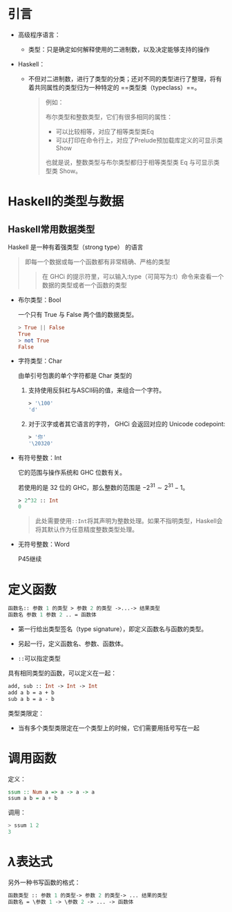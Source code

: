 # 引言

- 高级程序语言：
  - 类型：只是确定如何解释使用的二进制数，以及决定能够支持的操作



- Haskell：

  - 不但对二进制数，进行了类型的分类；还对不同的类型进行了整理，将有着共同属性的类型归为一种特定的 ==类型类（typeclass）==。

    > 例如：
    >
    > 布尔类型和整数类型，它们有很多相同的属性：
    >
    > - 可以比较相等，对应了相等类型类Eq
    > - 可以打印在命令行上，对应了Prelude预加载库定义的可显示类Show
    >
    > 也就是说，整数类型与布尔类型都归于相等类型类 Eq 与可显示类型类 Show。  



# Haskell的类型与数据

## Haskell常用数据类型

Haskell 是一种有着强类型（strong type） 的语言

>即每一个数据或每一个函数都有非常精确、严格的类型  
>
>>在 GHCi 的提示符里，可以输入:type（可简写为:t）命令来查看一个数据的类型或者一个函数的类型  





- 布尔类型：Bool
  
  一个只有 True 与 False 两个值的数据类型。
  
  ```haskell
  > True || False
  True
  > not True
  False
  ```
  
- 字符类型：Char

  由单引号包裹的单个字符都是 Char 类型的

  1. 支持使用反斜杠与ASCII码的值，来组合一个字符。

     ```haxe
     > '\100'
     'd'
     ```

  2. 对于汉字或者其它语言的字符， GHCi 会返回对应的 Unicode codepoint:

     ```haxe
     > '你'
     '\20320'
     ```

- 有符号整数：Int

  它的范围与操作系统和 GHC 位数有关。

  若使用的是 32 位的 GHC，那么整数的范围是 $-2^{31} ∼ 2^{31} - 1$。  

  ```haxe
  > 2^32 :: Int
  0
  ```

  >此处需要使用`::Int`将其声明为整数处理。如果不指明类型，Haskell会将其默认作为任意精度整数类型处理。

- 无符号整数：Word

  P45继续



# 定义函数

```haxe
函数名:: 参数 1 的类型 > 参数 2 的类型 ->...-> 结果类型
函数名 参数 1 参数 2 .. = 函数体
```

- 第一行给出类型签名（type signature），即定义函数名与函数的类型。
- 另起一行，定义函数名、参数、函数体。

- `::`可以指定类型 



具有相同类型的函数，可以定义在一起：

```haxe
add, sub :: Int -> Int -> Int
add a b = a + b
sub a b = a - b
```





类型类限定：

- 当有多个类型类限定在一个类型上的时候，它们需要用括号写在一起  



# 调用函数

定义：
```haskell
ssum :: Num a => a -> a -> a
ssum a b = a + b
```



调用：

```haskell
> ssum 1 2
3
```





# $\lambda$表达式

另外一种书写函数的格式：

```haxe
函数类型 :: 参数 1 的类型-> 参数 2 的类型-> ... 结果的类型
函数名 = \参数 1 -> \参数 2 -> ... -> 函数体
```

